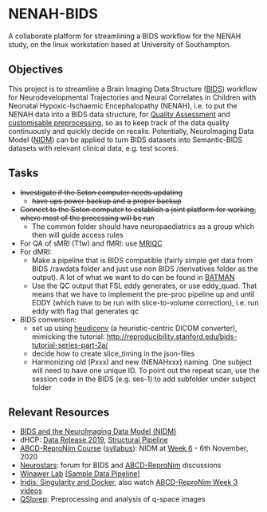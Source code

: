# NENAH-BIDS
A collaborate platform for streamlining a BIDS workflow for the NENAH study, on the linux workstation based at University of Southampton.

## Objectives
This project is to streamline a Brain Imaging Data Structure ([BIDS](https://bids.neuroimaging.io/)) workflow for Neurodevelopmental Trajectories and Neural Correlates in Children with Neonatal Hypoxic-Ischaemic Encephalopathy (NENAH), i.e. to put the NENAH data into a BIDS data structure, for [Quality Assessment](https://mriqc.readthedocs.io/en/latest/) and [customisable preprocessing](https://fmriprep.org/en/stable/), so as to keep track of the data quality continuously and quickly decide on recalls. Potentially, NeuroImaging Data Model ([NIDM](http://nidm.nidash.org/)) can be applied to turn BIDS datasets into Semantic-BIDS datasets with relevant clinical data, e.g. test scores.

## Tasks
 - <del>Investigate if the Soton computer needs updating</del>
      - <del>have ups power backup and a proper backup</del>
 - <del>Connect to the Soton computer to establish a joint platform for working, where most of the processing will be run</del>
      - The common folder should have neuropaediatrics as a group which then will guide access rules
 - For QA of sMRI (T1w) and fMRI: use [MRIQC](https://mriqc.readthedocs.io/en/stable/)
 - For dMRI: 
     - Make a pipeline that is BIDS compatible (fairly simple get data from BIDS /rawdata folder and just use non BIDS /derivatives folder as the output). A lot of what we want to do can be found in [BATMAN](https://mfr.osf.io/render?url=https://osf.io/pm9ba/?direct%26mode=render%26action=download%26mode=render)
     - Use the QC output that FSL eddy generates, or use eddy_quad. That means that we have to implement the pre-proc pipeline up and until EDDY (which have to be run with slice-to-volume correction), i.e. run eddy with flag that generates qc
 - BIDS conversion: 
     - set up using [heudiconv](https://heudiconv.readthedocs.io/en/latest/) (a heuristic-centric DICOM converter), mimicking the tutorial: http://reproducibility.stanford.edu/bids-tutorial-series-part-2a/
     - decide how to create slice_timing in the json-files
     - Harmonizing old (Pxxx) and new (NENAHxxx) naming. One subject will need to have one unique ID. To point out the repeat scan, use the session code in the BIDS (e.g. ses-1) to add subfolder under subject folder

## Relevant Resources
 - [BIDS and the NeuroImaging Data Model (NIDM)](https://f1000research.com/documents/8-1329)
 - dHCP: [Data Release 2019](https://drive.google.com/file/d/197g9afbg9uzBt04qYYAIhmTOvI3nXrhI/view), [Structural Pipeline](https://github.com/BioMedIA/dhcp-structural-pipeline)
 - [ABCD-ReproNim Course](https://www.abcd-repronim.org/index.html) ([syllabus](https://docs.google.com/document/d/1uStMP9DwdkVMsBVyudLywuz1ucTNttpzqN0UjIKssTA/edit?usp=sharing)): NIDM at [Week 6](https://abcd-repronim.github.io/materials/week-6/) - 6th November, 2020
 - [Neurostars](https://neurostars.org/): forum for BIDS and [ABCD-ReproNim](https://neurostars.org/c/abcd-repronim/232) discussions
 - [Winawer Lab](https://wikis.nyu.edu/display/winawerlab/home) [[Sample Data Pipeline](https://wikis.nyu.edu/display/winawerlab/Sample+Data+Pipeline)]
 - [Iridis: Singularity and Docker](https://hpc.soton.ac.uk/redmine/projects/iridis-5-support/wiki/Docker_and_Singularity), also watch [ABCD-ReproNim Week 3 videos](https://abcd-repronim.github.io/materials/week-3/)
 - [QSIprep](https://qsiprep.readthedocs.io/en/latest/): Preprocessing and analysis of q-space images
